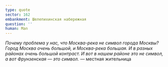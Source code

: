 ```yaml
---
type: quote
sector: 162
embankment: Шелепихинская набережная
question: ''
human: Man
---
```

_Почему проблема у нас, что Москва-река не символ города Москвы? Город Москва очень большой, и Москва-река большая. И в разных районах очень большой контраст. И вот в нашем районе это не символ, а вот Фрунзенская — это символ._ — местная жительница
